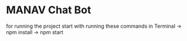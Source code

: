 # MANAV Chat Bot

for running the project 
start with running these commands in Terminal 
-> npm install
-> npm start
